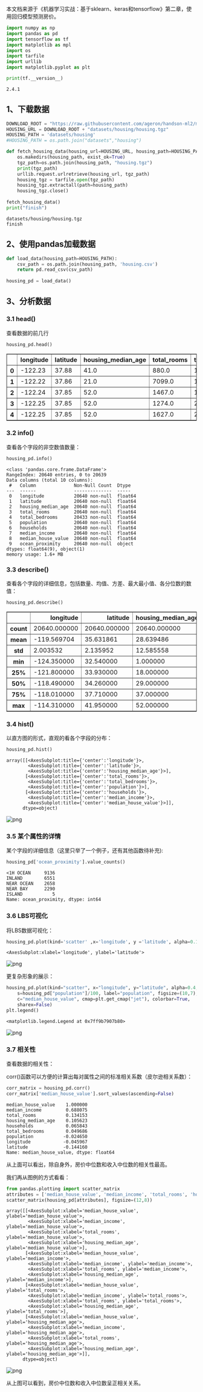本文档来源于《机器学习实战：基于sklearn、keras和tensorflow》第二章，使用回归模型预测房价。


```python
import numpy as np
import pandas as pd
import tensorflow as tf
import matplotlib as mpl
import os
import tarfile
import urllib
import matplotlib.pyplot as plt

print(tf.__version__)
```

    2.4.1



## 1、下载数据



```python
DOWNLOAD_ROOT = "https://raw.githubusercontent.com/ageron/handson-ml2/master/"
HOUSING_URL = DOWNLOAD_ROOT + "datasets/housing/housing.tgz"
HOUSING_PATH = 'datasets/housing'
#HOUSING_PATH = os.path.join("datasets","housing")

def fetch_housing_data(housing_url=HOUSING_URL, housing_path=HOUSING_PATH):
    os.makedirs(housing_path, exist_ok=True)
    tgz_path=os.path.join(housing_path, "housing.tgz")
    print(tgz_path)
    urllib.request.urlretrieve(housing_url, tgz_path)
    housing_tgz = tarfile.open(tgz_path)
    housing_tgz.extractall(path=housing_path)
    housing_tgz.close()
   
fetch_housing_data()
print("finish")
```

    datasets/housing/housing.tgz
    finish


## 2、使用pandas加载数据


```python
def load_data(housing_path=HOUSING_PATH):
    csv_path = os.path.join(housing_path, 'housing.csv')
    return pd.read_csv(csv_path)
    
housing_pd = load_data()
```

## 3、分析数据

### 3.1 head()
查看数据的前几行


```python
housing_pd.head()
```




<div>
<style scoped>
    .dataframe tbody tr th:only-of-type {
        vertical-align: middle;
    }

    .dataframe tbody tr th {
        vertical-align: top;
    }

    .dataframe thead th {
        text-align: right;
    }
</style>
<table border="1" class="dataframe">
  <thead>
    <tr style="text-align: right;">
      <th></th>
      <th>longitude</th>
      <th>latitude</th>
      <th>housing_median_age</th>
      <th>total_rooms</th>
      <th>total_bedrooms</th>
      <th>population</th>
      <th>households</th>
      <th>median_income</th>
      <th>median_house_value</th>
      <th>ocean_proximity</th>
    </tr>
  </thead>
  <tbody>
    <tr>
      <th>0</th>
      <td>-122.23</td>
      <td>37.88</td>
      <td>41.0</td>
      <td>880.0</td>
      <td>129.0</td>
      <td>322.0</td>
      <td>126.0</td>
      <td>8.3252</td>
      <td>452600.0</td>
      <td>NEAR BAY</td>
    </tr>
    <tr>
      <th>1</th>
      <td>-122.22</td>
      <td>37.86</td>
      <td>21.0</td>
      <td>7099.0</td>
      <td>1106.0</td>
      <td>2401.0</td>
      <td>1138.0</td>
      <td>8.3014</td>
      <td>358500.0</td>
      <td>NEAR BAY</td>
    </tr>
    <tr>
      <th>2</th>
      <td>-122.24</td>
      <td>37.85</td>
      <td>52.0</td>
      <td>1467.0</td>
      <td>190.0</td>
      <td>496.0</td>
      <td>177.0</td>
      <td>7.2574</td>
      <td>352100.0</td>
      <td>NEAR BAY</td>
    </tr>
    <tr>
      <th>3</th>
      <td>-122.25</td>
      <td>37.85</td>
      <td>52.0</td>
      <td>1274.0</td>
      <td>235.0</td>
      <td>558.0</td>
      <td>219.0</td>
      <td>5.6431</td>
      <td>341300.0</td>
      <td>NEAR BAY</td>
    </tr>
    <tr>
      <th>4</th>
      <td>-122.25</td>
      <td>37.85</td>
      <td>52.0</td>
      <td>1627.0</td>
      <td>280.0</td>
      <td>565.0</td>
      <td>259.0</td>
      <td>3.8462</td>
      <td>342200.0</td>
      <td>NEAR BAY</td>
    </tr>
  </tbody>
</table>
</div>



### 3.2 info()
查看各个字段的非空数值数量：


```python
housing_pd.info()
```

    <class 'pandas.core.frame.DataFrame'>
    RangeIndex: 20640 entries, 0 to 20639
    Data columns (total 10 columns):
     #   Column              Non-Null Count  Dtype  
    ---  ------              --------------  -----  
     0   longitude           20640 non-null  float64
     1   latitude            20640 non-null  float64
     2   housing_median_age  20640 non-null  float64
     3   total_rooms         20640 non-null  float64
     4   total_bedrooms      20433 non-null  float64
     5   population          20640 non-null  float64
     6   households          20640 non-null  float64
     7   median_income       20640 non-null  float64
     8   median_house_value  20640 non-null  float64
     9   ocean_proximity     20640 non-null  object 
    dtypes: float64(9), object(1)
    memory usage: 1.6+ MB


### 3.3 describe()
查看各个字段的详细信息，包括数量、均值、方差、最大最小值、各分位数的数值：


```python
housing_pd.describe()
```




<div>
<style scoped>
    .dataframe tbody tr th:only-of-type {
        vertical-align: middle;
    }

    .dataframe tbody tr th {
        vertical-align: top;
    }

    .dataframe thead th {
        text-align: right;
    }
</style>
<table border="1" class="dataframe">
  <thead>
    <tr style="text-align: right;">
      <th></th>
      <th>longitude</th>
      <th>latitude</th>
      <th>housing_median_age</th>
      <th>total_rooms</th>
      <th>total_bedrooms</th>
      <th>population</th>
      <th>households</th>
      <th>median_income</th>
      <th>median_house_value</th>
    </tr>
  </thead>
  <tbody>
    <tr>
      <th>count</th>
      <td>20640.000000</td>
      <td>20640.000000</td>
      <td>20640.000000</td>
      <td>20640.000000</td>
      <td>20433.000000</td>
      <td>20640.000000</td>
      <td>20640.000000</td>
      <td>20640.000000</td>
      <td>20640.000000</td>
    </tr>
    <tr>
      <th>mean</th>
      <td>-119.569704</td>
      <td>35.631861</td>
      <td>28.639486</td>
      <td>2635.763081</td>
      <td>537.870553</td>
      <td>1425.476744</td>
      <td>499.539680</td>
      <td>3.870671</td>
      <td>206855.816909</td>
    </tr>
    <tr>
      <th>std</th>
      <td>2.003532</td>
      <td>2.135952</td>
      <td>12.585558</td>
      <td>2181.615252</td>
      <td>421.385070</td>
      <td>1132.462122</td>
      <td>382.329753</td>
      <td>1.899822</td>
      <td>115395.615874</td>
    </tr>
    <tr>
      <th>min</th>
      <td>-124.350000</td>
      <td>32.540000</td>
      <td>1.000000</td>
      <td>2.000000</td>
      <td>1.000000</td>
      <td>3.000000</td>
      <td>1.000000</td>
      <td>0.499900</td>
      <td>14999.000000</td>
    </tr>
    <tr>
      <th>25%</th>
      <td>-121.800000</td>
      <td>33.930000</td>
      <td>18.000000</td>
      <td>1447.750000</td>
      <td>296.000000</td>
      <td>787.000000</td>
      <td>280.000000</td>
      <td>2.563400</td>
      <td>119600.000000</td>
    </tr>
    <tr>
      <th>50%</th>
      <td>-118.490000</td>
      <td>34.260000</td>
      <td>29.000000</td>
      <td>2127.000000</td>
      <td>435.000000</td>
      <td>1166.000000</td>
      <td>409.000000</td>
      <td>3.534800</td>
      <td>179700.000000</td>
    </tr>
    <tr>
      <th>75%</th>
      <td>-118.010000</td>
      <td>37.710000</td>
      <td>37.000000</td>
      <td>3148.000000</td>
      <td>647.000000</td>
      <td>1725.000000</td>
      <td>605.000000</td>
      <td>4.743250</td>
      <td>264725.000000</td>
    </tr>
    <tr>
      <th>max</th>
      <td>-114.310000</td>
      <td>41.950000</td>
      <td>52.000000</td>
      <td>39320.000000</td>
      <td>6445.000000</td>
      <td>35682.000000</td>
      <td>6082.000000</td>
      <td>15.000100</td>
      <td>500001.000000</td>
    </tr>
  </tbody>
</table>
</div>



### 3.4 hist()
以直方图的形式，直观的看各个字段的分布：


```python
housing_pd.hist()
```




    array([[<AxesSubplot:title={'center':'longitude'}>,
            <AxesSubplot:title={'center':'latitude'}>,
            <AxesSubplot:title={'center':'housing_median_age'}>],
           [<AxesSubplot:title={'center':'total_rooms'}>,
            <AxesSubplot:title={'center':'total_bedrooms'}>,
            <AxesSubplot:title={'center':'population'}>],
           [<AxesSubplot:title={'center':'households'}>,
            <AxesSubplot:title={'center':'median_income'}>,
            <AxesSubplot:title={'center':'median_house_value'}>]],
          dtype=object)




    
![png](%E4%BD%BF%E7%94%A8pandas%E6%8E%A2%E7%B4%A2%E6%95%B0%E6%8D%AE%E9%9B%86_files/%E4%BD%BF%E7%94%A8pandas%E6%8E%A2%E7%B4%A2%E6%95%B0%E6%8D%AE%E9%9B%86_13_1.png)
    


### 3.5 某个属性的详情
某个字段的详细信息（这里只举了一个例子，还有其他函数待补充):


```python
housing_pd['ocean_proximity'].value_counts()
```




    <1H OCEAN     9136
    INLAND        6551
    NEAR OCEAN    2658
    NEAR BAY      2290
    ISLAND           5
    Name: ocean_proximity, dtype: int64



### 3.6 LBS可视化
将LBS数据可视化：


```python
housing_pd.plot(kind='scatter' ,x='longitude', y ='latitude', alpha=0.1)
```




    <AxesSubplot:xlabel='longitude', ylabel='latitude'>




    
![png](%E4%BD%BF%E7%94%A8pandas%E6%8E%A2%E7%B4%A2%E6%95%B0%E6%8D%AE%E9%9B%86_files/%E4%BD%BF%E7%94%A8pandas%E6%8E%A2%E7%B4%A2%E6%95%B0%E6%8D%AE%E9%9B%86_17_1.png)
    


更复杂形象的展示：


```python
housing_pd.plot(kind="scatter", x="longitude", y="latitude", alpha=0.4,
    s=housing_pd["population"]/100, label="population", figsize=(10,7),
    c="median_house_value", cmap=plt.get_cmap("jet"), colorbar=True,
    sharex=False)
plt.legend()
```




    <matplotlib.legend.Legend at 0x7ff9b7907b80>




    
![png](%E4%BD%BF%E7%94%A8pandas%E6%8E%A2%E7%B4%A2%E6%95%B0%E6%8D%AE%E9%9B%86_files/%E4%BD%BF%E7%94%A8pandas%E6%8E%A2%E7%B4%A2%E6%95%B0%E6%8D%AE%E9%9B%86_19_1.png)
    



### 3.7 相关性
查看数据的相关性：

corr()函数可以方便的计算出每对属性之间的标准相关系数（皮尔逊相关系数）：


```python
corr_matrix = housing_pd.corr()
corr_matrix['median_house_value'].sort_values(ascending=False)
```




    median_house_value    1.000000
    median_income         0.688075
    total_rooms           0.134153
    housing_median_age    0.105623
    households            0.065843
    total_bedrooms        0.049686
    population           -0.024650
    longitude            -0.045967
    latitude             -0.144160
    Name: median_house_value, dtype: float64



从上面可以看出，除自身外，房价中位数和收入中位数的相关性最高。

我们再从图例的方式看看：


```python
from pandas.plotting import scatter_matrix
attributes = ['median_house_value', 'median_income', 'total_rooms', 'housing_median_age'] 
scatter_matrix(housing_pd[attributes], figsize=(12,8))
```




    array([[<AxesSubplot:xlabel='median_house_value', ylabel='median_house_value'>,
            <AxesSubplot:xlabel='median_income', ylabel='median_house_value'>,
            <AxesSubplot:xlabel='total_rooms', ylabel='median_house_value'>,
            <AxesSubplot:xlabel='housing_median_age', ylabel='median_house_value'>],
           [<AxesSubplot:xlabel='median_house_value', ylabel='median_income'>,
            <AxesSubplot:xlabel='median_income', ylabel='median_income'>,
            <AxesSubplot:xlabel='total_rooms', ylabel='median_income'>,
            <AxesSubplot:xlabel='housing_median_age', ylabel='median_income'>],
           [<AxesSubplot:xlabel='median_house_value', ylabel='total_rooms'>,
            <AxesSubplot:xlabel='median_income', ylabel='total_rooms'>,
            <AxesSubplot:xlabel='total_rooms', ylabel='total_rooms'>,
            <AxesSubplot:xlabel='housing_median_age', ylabel='total_rooms'>],
           [<AxesSubplot:xlabel='median_house_value', ylabel='housing_median_age'>,
            <AxesSubplot:xlabel='median_income', ylabel='housing_median_age'>,
            <AxesSubplot:xlabel='total_rooms', ylabel='housing_median_age'>,
            <AxesSubplot:xlabel='housing_median_age', ylabel='housing_median_age'>]],
          dtype=object)




    
![png](%E4%BD%BF%E7%94%A8pandas%E6%8E%A2%E7%B4%A2%E6%95%B0%E6%8D%AE%E9%9B%86_files/%E4%BD%BF%E7%94%A8pandas%E6%8E%A2%E7%B4%A2%E6%95%B0%E6%8D%AE%E9%9B%86_23_1.png)
    


从上图可以看到，房价中位数和收入中位数呈正相关关系。


```python

```
